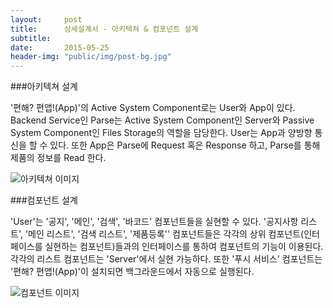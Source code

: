 ```yaml
---
layout:     post
title:      상세설계서 - 아키텍쳐 & 컴포넌트 설계
subtitle:   
date:       2015-05-25
header-img: "public/img/post-bg.jpg"
---
```


###아키텍쳐 설계  

'편해? 편앱!(App)'의 Active System Component로는 User와 App이 있다. Backend Service인 Parse는 Active System Component인 Server와 Passive System Component인 Files Storage의 역할을 담당한다. User는 App과 양방향 통신을 할 수 있다. 또한 App은 Parse에 Request 혹은 Response 하고, Parse를 통해 제품의 정보를 Read 한다.  

![아키텍쳐 이미지](/Softcone/public/img/0525architecture.png)  



###컴포넌트 설계  

'User'는 '공지', '메인', '검색', '바코드' 컴포넌트들을 실현할 수 있다. '공지사항 리스트', '메인 리스트', '검색 리스트', '제품등록'' 컴포넌트들은 각각의 상위 컴포넌트(인터페이스를 실현하는 컴포넌트)들과의 인터페이스를 통하여 컴포넌트의 기능이 이용된다. 각각의 리스트 컴포넌트는 'Server'에서 실현 가능하다. 또한 '푸시 서비스' 컴포넌트는 '편해? 편앱!(App)'이 설치되면 백그라운드에서 자동으로 실행된다.  

![컴포넌트 이미지](/Softcone/public/img/0525component.png)
